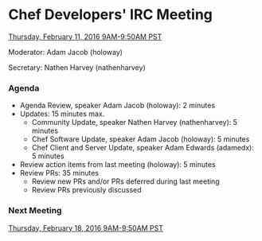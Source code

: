 # Chef Developers' IRC Meeting

[Thursday, February 11, 2016 9AM-9:50AM PST](http://everytimezone.com/#2016-02-11,300,cn3)

Moderator:  Adam Jacob (holoway)

Secretary:  Nathen Harvey (nathenharvey)

### Agenda
* Agenda Review, speaker Adam Jacob (holoway): 2 minutes
* Updates: 15 minutes max.
  * Community Update, speaker Nathen Harvey (nathenharvey): 5 minutes
  * Chef Software Update, speaker Adam Jacob (holoway): 5 minutes
  * Chef Client and Server Update, speaker Adam Edwards (adamedx): 5 minutes
* Review action items from last meeting (holoway): 5 minutes
* Review PRs:  35 minutes
  * Review new PRs and/or PRs deferred during last meeting
  * Review PRs previously discussed

### Next Meeting

[Thursday, February 18, 2016 9AM-9:50AM PST](http://everytimezone.com/#2016-02-18,300,cn3)
